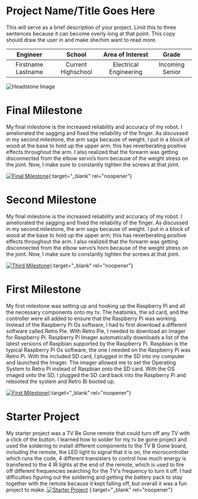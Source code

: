 ﻿# Project Name/Title Goes Here
This will serve as a brief description of your project. Limit this to three sentences because it can become overly long at that point. This copy should draw the user in and make she/him want to read more.

| **Engineer** | **School** | **Area of Interest** | **Grade** |
|:--:|:--:|:--:|:--:|
| Firstname Lastname | Current Highschool | Electrical Engineering | Incoming Senior

![Headstone Image](https://lh3.googleusercontent.com/pw/AM-JKLUb1jyqRAElcJcC_Wy-kWVgkjgTYgHe-bnt-gVMSySu5NsYlixihhJExQI0p_AGVnnLxv8PZ5KCVn55WPvXuC9BRDxMuCh3naMfl-M25tWrMRvUa2IiN1J1Iw8agl81drqqkLq_pcPHhxBR-n4JfNdA=w1644-h1642-no?authuser=0)
  
# Final Milestone
My final milestone is the increased reliability and accuracy of my robot. I ameliorated the sagging and fixed the reliability of the finger. As discussed in my second milestone, the arm sags because of weight. I put in a block of wood at the base to hold up the upper arm; this has reverberating positive effects throughout the arm. I also realized that the forearm was getting disconnected from the elbow servo’s horn because of the weight stress on the joint. Now, I make sure to constantly tighten the screws at that joint. 

[![Final Milestone](https://res.cloudinary.com/marcomontalbano/image/upload/v1612573869/video_to_markdown/images/youtube--F7M7imOVGug-c05b58ac6eb4c4700831b2b3070cd403.jpg )](https://www.youtube.com/watch?v=F7M7imOVGug&feature=emb_logo "Final Milestone"){:target="_blank" rel="noopener"}

# Second Milestone
My final milestone is the increased reliability and accuracy of my robot. I ameliorated the sagging and fixed the reliability of the finger. As discussed in my second milestone, the arm sags because of weight. I put in a block of wood at the base to hold up the upper arm; this has reverberating positive effects throughout the arm. I also realized that the forearm was getting disconnected from the elbow servo’s horn because of the weight stress on the joint. Now, I make sure to constantly tighten the screws at that joint.

[![Third Milestone](https://res.cloudinary.com/marcomontalbano/image/upload/v1612574014/video_to_markdown/images/youtube--y3VAmNlER5Y-c05b58ac6eb4c4700831b2b3070cd403.jpg)](https://www.youtube.com/watch?v=y3VAmNlER5Y&feature=emb_logo "Second Milestone"){:target="_blank" rel="noopener"}
# First Milestone
  

My first milestone was setting up and hooking up the Raspberry Pi and all the necessary components onto my tv. The heatsinks, the sd card, and the controller were all added to ensure that the Raspberry Pi was working. Instead of the Raspberry Pi Os software, I had to first download a different software called Retro Pie. With Retro Pie, I needed to download an Imager for Raspberry Pi. Raspberry Pi Imager automatically downloads a list of the latest versions of Raspbian supported by the Raspberry Pi. Raspbian is the typical Raspberry Pi Os software, the one I needed on the Raspberry Pi was Retro Pi. With the included SD card, I plugged in the SD into my computer and launched the Imager. The imager allowed me to set the Operating System to Retro Pi instead of Raspbian onto the SD card. With the OS imaged onto the SD, I plugged the SD card back into the Raspberry Pi and rebooted the system and Retro Bi booted up.

[![First Milestone](https://res.cloudinary.com/marcomontalbano/image/upload/v1612574117/video_to_markdown/images/youtube--CaCazFBhYKs-c05b58ac6eb4c4700831b2b3070cd403.jpg)](https://www.youtube.com/watch?v=CaCazFBhYKs "First Milestone"){:target="_blank" rel="noopener"}


# Starter Project
  

My starter project was a TV Be Gone remote that could turn off any TV with a click of the button. I learned how to solder for my tv be gone project and used the soldering to install different components to the TV B Gone board, including the remote, the LED light to signal that it is on, the microcontroller which runs the code, 4 different transisters to control how much energy is transfered to the 4 IR lights at the end of the remote, which is used to fire off different frequencies searching for the TV's frequency to turn it off. I had difficulties figuring out the soldering and getting the battery pack to stay together with the remote because it kept falling off, but overall it was a fun project to make.
[![Starter Project](https://lh3.googleusercontent.com/RTqlWeaUYNtGZDCWiGjGPo5QFKgWkej4oHhJ5-29XCgCaDuhbFiHN2UI3lZf6bX3Q42A83_pw77uD6ViLon59KdPcRv5ViNzLTaKSBuRlgTn_RoJsaHI_m5PqFtrEhfV0jEoHEDpUpcmkSzDW37Y9EfnyB_IDxeNbrS1IQC92DrsJDpDQuPxfP5bLLssuQ5PxnMs5Y6OEGGp_yCd6wOH4Z144qUnRpdWSQbk4hR_wn8m43VM6d4S4DUL3esKp--bGLfzkJUk7pGUUqR2xW1ZQRcMW4VlXGNK8WSV-g3Bv8O4NYu3KtrakdmKgbkhjToPG8tSMvJT1WFBTGHYJPScVXrEaGIRO4V94Un8QFtbI6jHFtXvGjz5HFNpoSfXJsVcaeryJ3IqjnzTDzUfwvaBdSEuXAVLOoIoYascqmZ6taWoRlQ9FP8bbiVwF5gsJxJH4tzilHFT26QQ-14UcIRxmRwUDZg2tw6xlyhYVwXcrttkFKDyrJfbYYdD21deaH7ApW3wloVE0hCdKT2Ct-gZiw147SIl2l2wo_FYjDSy4-oRHPE4gyCfbPLRM96-w01dRfvT7JholYYS8W5bwTTI89HnOyj1wmwi17qw-Kp5HotUb-2YaKjFRH4LT-atrXbKmErJn31woXe5unwEIZ7uPi3hDoKwThuQVV7LoOM9mDPL8NR90btx8IP4JBXXds1TrGso5txw44Zn7wrN4WIV43uReMAy-Tp8HXpX-qt5mNBBS3G7qGn-iZAG5IM=w2340-h1184-no?authuser=0)](https://www.youtube.com/embed/gZYB2pSHvzc) {:target="_blank" rel="noopener"}
